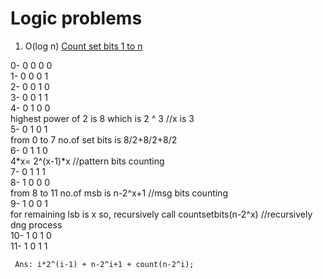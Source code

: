 # Logic problems
  1. O(log n)
  <a href="https://github.com/teja963/DSA_All_Models/blob/master/Bit%20Manipulation/4_count_set_bits_1_to_n.cpp">Count set bits 1 to n</a>
  
   0- 0 0 0 0<br>
   1- 0 0 0 1<br>
   2- 0 0 1 0<br>
   3- 0 0 1 1<br>
   4- 0 1 0 0<br>                 highest power of 2 is 8 which is 2 ^ 3   //x is 3<br>
   5- 0 1 0 1<br>                 from 0 to 7 no.of set bits is 8/2+8/2+8/2 <br>
   6- 0 1 1 0<br>                                               4*x= 2^(x-1)*x       //pattern bits counting<br>
   7- 0 1 1 1<br>
   8- 1 0 0 0<br>                 from 8 to 11 no.of msb is n-2^x+1                  //msg bits counting<br>
   9- 1 0 0 1<br>                 for remaining lsb is x so, recursively call countsetbits(n-2^x)    //recursively dng process<br>
  10- 1 0 1 0<br>
  11- 1 0 1 1<br>
 
     Ans: i*2^(i-1) + n-2^i+1 + count(n-2^i); 
